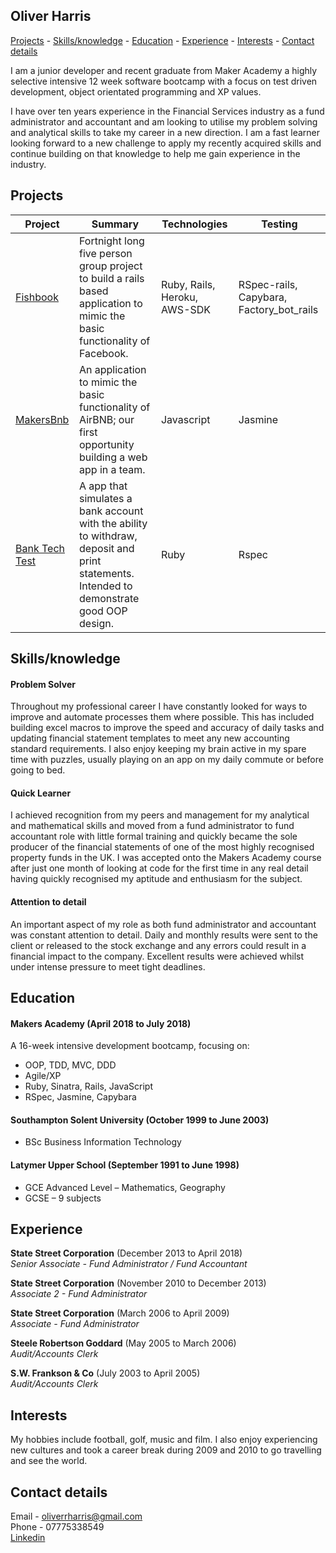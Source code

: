 ## Oliver Harris

[Projects](#projects) - [Skills/knowledge](#skills) - [Education](#education) - [Experience](#experience) -  [Interests](#interests) - [Contact details](#contact)

I am a junior developer and recent graduate from Maker Academy a highly selective  intensive 12 week software bootcamp with a focus on test driven development, object orientated programming and XP values.

I have over ten years experience in the Financial Services industry as a fund administrator and accountant and am looking to utilise my problem solving and analytical skills to take my career in a new direction.  I am a fast learner looking forward to a new challenge to apply my recently acquired skills and continue building on that knowledge to help me gain experience in the industry.

## <a name="projects">Projects</a>

| Project | Summary | Technologies | Testing |
|----------|----------|----------|----------|
| [Fishbook](https://github.com/revilo1882/acebook-rails-LAHWF) | Fortnight long five person group project to build a rails based application to mimic the basic functionality of Facebook. | Ruby, Rails, Heroku, AWS-SDK  | RSpec-rails, Capybara, Factory_bot_rails |
| [MakersBnb ](https://github.com/revilo1882/MakersBnb) | An application to mimic the basic functionality of AirBNB; our first opportunity building a web app in a team. | Javascript | Jasmine|
| [Bank Tech Test](https://github.com/revilo1882/bank_tech_test) | A app that simulates a bank account with the ability to withdraw, deposit and print statements. Intended to demonstrate good OOP design. | Ruby | Rspec  |

## <a name="skills">Skills/knowledge</a>

#### Problem Solver

Throughout my professional career I have constantly looked for ways to improve and automate processes them where possible.  This has included building excel macros to improve the speed and accuracy of daily tasks and updating financial statement templates to meet any new accounting standard requirements.  I also enjoy keeping my brain active in my spare time with puzzles, usually playing on an app on my daily commute or before going to bed.

#### Quick Learner

I achieved recognition from my peers and management for my analytical and mathematical skills and moved from a fund administrator to fund accountant role with little formal training and quickly became the sole producer of the financial statements of one of the most highly recognised property funds in the UK.  I was accepted onto the Makers Academy course after just one month of looking at code for the first time in any real detail having quickly recognised my aptitude and enthusiasm for the subject.

#### Attention to detail

An important aspect of my role as both fund administrator and accountant was constant attention to detail.  Daily and monthly results were sent to the client or released to the stock exchange and any errors could result in a financial impact to the company.  Excellent results were achieved whilst under intense pressure to meet tight deadlines.

## <a name="education">Education</a>

#### Makers Academy (April 2018 to July 2018)

A 16-week intensive development bootcamp, focusing on:

- OOP, TDD, MVC, DDD
- Agile/XP
- Ruby, Sinatra, Rails, JavaScript
- RSpec, Jasmine, Capybara

#### Southampton Solent University (October 1999 to June 2003)

- BSc Business Information Technology

#### Latymer Upper School (September 1991 to June 1998)

- GCE Advanced Level – Mathematics, Geography
- GCSE – 9 subjects


## <a name="experience">Experience</a>

**State Street Corporation** (December 2013 to April 2018)<br/>
*Senior Associate - Fund Administrator / Fund Accountant*  

**State Street Corporation** (November 2010 to December 2013)<br/>
*Associate 2 - Fund Administrator*  

**State Street Corporation** (March 2006 to April 2009)<br/>
*Associate - Fund Administrator*  

**Steele Robertson Goddard** (May 2005 to March 2006)<br/>
*Audit/Accounts Clerk*  

**S.W. Frankson & Co** (July 2003 to April 2005)<br/>
*Audit/Accounts Clerk*

## <a name="interests">Interests</a>

My hobbies include football, golf, music and film.  I also enjoy experiencing new cultures and took a career break during 2009 and 2010 to go travelling and see the world.

## <a name="contact">Contact details</a>

Email - oliverrharris@gmail.com<br/>
Phone - 07775338549<br/>
[Linkedin](https://www.linkedin.com/in/oliver-harris-638a0278/)
